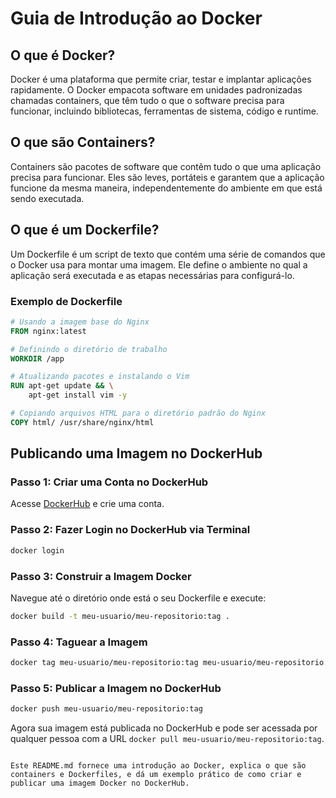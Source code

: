 # Guia de Introdução ao Docker

## O que é Docker?

Docker é uma plataforma que permite criar, testar e implantar aplicações rapidamente. O Docker empacota software em unidades padronizadas chamadas containers, que têm tudo o que o software precisa para funcionar, incluindo bibliotecas, ferramentas de sistema, código e runtime.

## O que são Containers?

Containers são pacotes de software que contêm tudo o que uma aplicação precisa para funcionar. Eles são leves, portáteis e garantem que a aplicação funcione da mesma maneira, independentemente do ambiente em que está sendo executada.

## O que é um Dockerfile?

Um Dockerfile é um script de texto que contém uma série de comandos que o Docker usa para montar uma imagem. Ele define o ambiente no qual a aplicação será executada e as etapas necessárias para configurá-lo.

### Exemplo de Dockerfile

```dockerfile
# Usando a imagem base do Nginx
FROM nginx:latest

# Definindo o diretório de trabalho
WORKDIR /app

# Atualizando pacotes e instalando o Vim
RUN apt-get update && \
    apt-get install vim -y

# Copiando arquivos HTML para o diretório padrão do Nginx
COPY html/ /usr/share/nginx/html
```

## Publicando uma Imagem no DockerHub

### Passo 1: Criar uma Conta no DockerHub

Acesse [DockerHub](https://hub.docker.com/) e crie uma conta.

### Passo 2: Fazer Login no DockerHub via Terminal

```sh
docker login
```

### Passo 3: Construir a Imagem Docker

Navegue até o diretório onde está o seu Dockerfile e execute:

```sh
docker build -t meu-usuario/meu-repositorio:tag .
```

### Passo 4: Taguear a Imagem

```sh
docker tag meu-usuario/meu-repositorio:tag meu-usuario/meu-repositorio:tag
```

### Passo 5: Publicar a Imagem no DockerHub

```sh
docker push meu-usuario/meu-repositorio:tag
```

Agora sua imagem está publicada no DockerHub e pode ser acessada por qualquer pessoa com a URL `docker pull meu-usuario/meu-repositorio:tag`.
```

Este README.md fornece uma introdução ao Docker, explica o que são containers e Dockerfiles, e dá um exemplo prático de como criar e publicar uma imagem Docker no DockerHub.